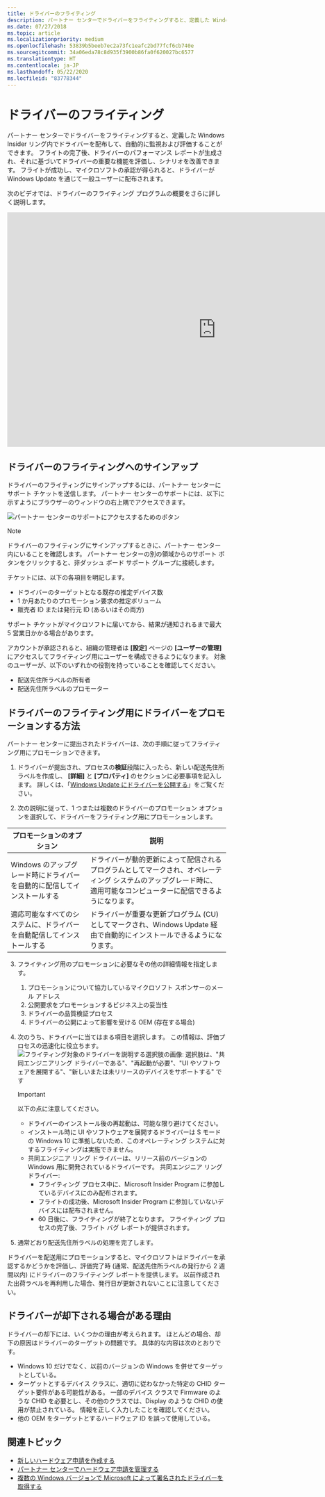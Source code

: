 ```yaml
---
title: ドライバーのフライティング
description: パートナー センターでドライバーをフライティングすると、定義した Windows Insider リング内でドライバーを配布して、自動的に監視および評価することができます。
ms.date: 07/27/2018
ms.topic: article
ms.localizationpriority: medium
ms.openlocfilehash: 53839b5beeb7ec2a73fc1eafc2bd77fcf6cb740e
ms.sourcegitcommit: 34a06eda78c8d935f3900b86fa0f620027bc6577
ms.translationtype: HT
ms.contentlocale: ja-JP
ms.lasthandoff: 05/22/2020
ms.locfileid: "83778344"
---
```

# <a name="driver-flighting"></a>ドライバーのフライティング

パートナー センターでドライバーをフライティングすると、定義した Windows Insider リング内でドライバーを配布して、自動的に監視および評価することができます。 フライトの完了後、ドライバーのパフォーマンス レポートが生成され、それに基づいてドライバーの重要な機能を評価し、シナリオを改善できます。 フライトが成功し、マイクロソフトの承認が得られると、ドライバーが Windows Update を通じて一般ユーザーに配布されます。

次のビデオでは、ドライバーのフライティング プログラムの概要をさらに詳しく説明します。
<iframe src="https://channel9.msdn.com/Events/WinHEC/WinHEC-Online/Start-Your-Driver-Flighting-The-benefit-of-Driver-Promotion/player" width="960" height="540" allowFullScreen frameBorder="0"></iframe>

## <a name="signing-up-for-driver-flighting"></a>ドライバーのフライティングへのサインアップ

ドライバーのフライティングにサインアップするには、パートナー センターにサポート チケットを送信します。 パートナー センターのサポートには、以下に示すようにブラウザーのウィンドウの右上隅でアクセスできます。

![パートナー センターのサポートにアクセスするためのボタン](images/support.jpg)

> [!NOTE]
> ドライバーのフライティングにサインアップするときに、パートナー センター内にいることを確認します。 パートナー センターの別の領域からのサポート ボタンをクリックすると、非ダッシュ ボード サポート グループに接続します。

チケットには、以下の各項目を明記します。

- ドライバーのターゲットとなる既存の推定デバイス数
- 1 か月あたりのプロモーション要求の推定ボリューム
- 販売者 ID または発行元 ID (あるいはその両方)

サポート チケットがマイクロソフトに届いてから、結果が通知されるまで最大 5 営業日かかる場合があります。

アカウントが承認されると、組織の管理者は **[設定]** ページの **[ユーザーの管理]** にアクセスしてフライティング用にユーザーを構成できるようになります。 対象のユーザーが、以下のいずれかの役割を持っていることを確認してください。

- 配送先住所ラベルの所有者
- 配送先住所ラベルのプロモーター

## <a name="how-to-promote-a-driver-for-driver-flighting"></a>ドライバーのフライティング用にドライバーをプロモーションする方法

パートナー センターに提出されたドライバーは、次の手順に従ってフライティング用にプロモーションできます。

1. ドライバーが提出され、プロセスの**検証**段階に入ったら、新しい配送先住所ラベルを作成し、 **[詳細]** と **[プロパティ]** のセクションに必要事項を記入します。 詳しくは、「[Windows Update にドライバーを公開する](https://docs.microsoft.com/windows-hardware/drivers/dashboard/publish-a-driver-to-windows-update)」をご覧ください。

2. 次の説明に従って、1 つまたは複数のドライバーのプロモーション オプションを選択して、ドライバーをフライティング用にプロモーションします。

|                            プロモーションのオプション                             |                                                               説明                                                                |
|-------------------------------------------------------------------------|------------------------------------------------------------------------------------------------------------------------------------------|
|   Windows のアップグレード時にドライバーを自動的に配信してインストールする   | ドライバーが動的更新によって配信されるプログラムとしてマークされ、オペレーティング システムのアップグレード時に、適用可能なコンピューターに配信できるようになります。 |
| 適応可能なすべてのシステムに、ドライバーを自動配信してインストールする |                ドライバーが重要な更新プログラム (CU) としてマークされ、Windows Update 経由で自動的にインストールできるようになります。                 |

3. フライティング用のプロモーションに必要なその他の詳細情報を指定します。
    1. プロモーションについて協力しているマイクロソフト スポンサーのメール アドレス
    2. 公開要求をプロモーションするビジネス上の妥当性
    3. ドライバーの品質検証プロセス
    4. ドライバーの公開によって影響を受ける OEM (存在する場合)

4. 次のうち、ドライバーに当てはまる項目を選択します。 この情報は、評価プロセスの迅速化に役立ちます。![フライティング対象のドライバーを説明する選択肢の画像: 選択肢は、"共同エンジニアリング ドライバーである"、"再起動が必要"、"UI やソフトウェアを展開する"、"新しいまたは未リリースのデバイスをサポートする" です](images/driver-flighting-statements.png)

    > [!IMPORTANT]
    > 以下の点に注意してください。
    > * ドライバーのインストール後の再起動は、可能な限り避けてください。 
    > * インストール時に UI やソフトウェアを展開するドライバーは S モードの Windows 10 に準拠しないため、このオペレーティング システムに対するフライティングは実施できません。
    > * 共同エンジニア リング ドライバーは、リリース前のバージョンの Windows 用に開発されているドライバーです。 共同エンジニア リング ドライバー: 
    >    * フライティング プロセス中に、Microsoft Insider Program に参加しているデバイスにのみ配布されます。
    >    * フライトの成功後、Microsoft Insider Program に参加していないデバイスには配布されません。
    >    * 60 日後に、フライティングが終了となります。 フライティング プロセスの完了後、フライト バグ レポートが提供されます。 

5. 通常どおり配送先住所ラベルの処理を完了します。

ドライバーを配送用にプロモーションすると、マイクロソフトはドライバーを承認するかどうかを評価し、評価完了時 (通常、配送先住所ラベルの発行から 2 週間以内) にドライバーのフライティング レポートを提供します。 以前作成された出荷ラベルを再利用した場合、発行日が更新されないことに注意してください。

## <a name="reasons-a-driver-may-be-rejected"></a>ドライバーが却下される場合がある理由

ドライバーの却下には、いくつかの理由が考えられます。 ほとんどの場合、却下の原因はドライバーのターゲットの問題です。 具体的な内容は次のとおりです。

- Windows 10 だけでなく、以前のバージョンの Windows を併せてターゲットとしている。
- ターゲットとするデバイス クラスに、適切に従わなかった特定の CHID ターゲット要件がある可能性がある。  一部のデバイス クラスで Firmware のような CHID を必要とし、その他のクラスでは、Display のような CHID の使用が禁止されている。  情報を正しく入力したことを確認してください。
- 他の OEM をターゲットとするハードウェア ID を誤って使用している。

## <a name="related-topics"></a>関連トピック

- [新しいハードウェア申請を作成する](create-a-new-hardware-submission.md)
- [パートナー センターでハードウェア申請を管理する](manage-your-hardware-submissions.md)
- [複数の Windows バージョンで Microsoft によって署名されたドライバーを取得する](get-drivers-signed-by-microsoft-for-multiple-windows-versions.md)
